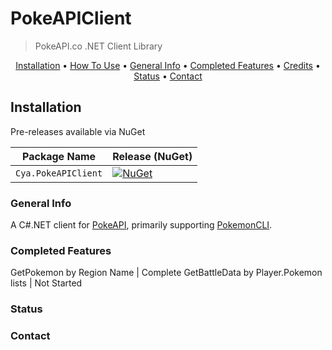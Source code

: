 # PokeAPIClient
> PokeAPI.co .NET Client Library

<p align="center">
  <a href="#installation">Installation</a> •
  <a href="#how-to-use">How To Use</a> •
  <a href="#general-info">General Info</a> •
  <a href="#completed-features">Completed Features</a> •
  <a href="#credits">Credits</a> •
  <a href="#status">Status</a> •
  <a href="#contact">Contact</a>
</p>

## Installation 

Pre-releases available via NuGet

| Package Name                   | Release (NuGet) |
|--------------------------------|-----------------|
| `Cya.PokeAPIClient`         | [![NuGet](https://img.shields.io/nuget/vpre/Cya.PokeAPIClient)](https://www.nuget.org/packages/Cya.PokeAPIClient/) |

### General Info
A C#.NET client for [PokeAPI](https://www.pokeapi.co/), primarily supporting [PokemonCLI](https://github.com/cyadehn/PokemonCLI).

### Completed Features
GetPokemon by Region Name | Complete
GetBattleData by Player.Pokemon lists | Not Started

### Status
### Contact


